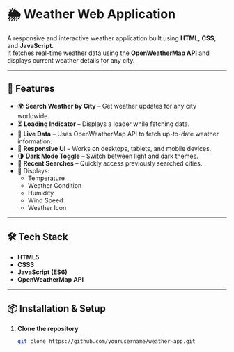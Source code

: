 # 🌦 Weather Web Application

A responsive and interactive weather application built using **HTML**, **CSS**, and **JavaScript**.  
It fetches real-time weather data using the **OpenWeatherMap API** and displays current weather details for any city.

---

## 🚀 Features

- 🌍 **Search Weather by City** – Get weather updates for any city worldwide.
- ⏳ **Loading Indicator** – Displays a loader while fetching data.
- 📡 **Live Data** – Uses OpenWeatherMap API to fetch up-to-date weather information.
- 🎨 **Responsive UI** – Works on desktops, tablets, and mobile devices.
- 🌗 **Dark Mode Toggle** – Switch between light and dark themes.
- 📜 **Recent Searches** – Quickly access previously searched cities.
- 💨 Displays:
  - Temperature
  - Weather Condition
  - Humidity
  - Wind Speed
  - Weather Icon

---

## 🛠️ Tech Stack

- **HTML5**
- **CSS3**
- **JavaScript (ES6)**
- **OpenWeatherMap API**

---

## 📦 Installation & Setup

1. **Clone the repository**
   ```bash
   git clone https://github.com/yourusername/weather-app.git
